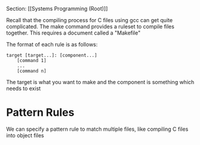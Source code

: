 Section: [[Systems Programming (Root)]]

Recall that the compiling process for C files using gcc can get quite complicated. The make command provides a ruleset to compile files together. This requires a document called a "Makefile"

The format of each rule is as follows:

```
target [target...]: [component...]
	[command 1]
	...
	[command n]
```

The target is what you want to make and the component is something which needs to exist
# Pattern Rules

We can specify a pattern rule to match multiple files, like compiling C files into object files